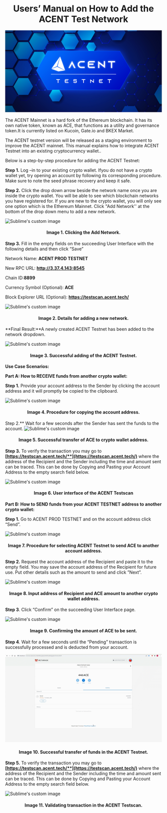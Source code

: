 ﻿<h1 align="center">
Users’ Manual on How to Add the ACENT Test Network
</h1>

<p align="center">
  <img src="/images/AcentTestnetFeatured.jpg?raw=true" alt="Sublime's custom image"/>
</p>

The ACENT Mainnet is a hard fork of the Ethereum blockchain. It has its own native token, known as ACE, that functions as a utility and governance token.It is currently listed on Kucoin, Gate.io and BKEX Market.

The ACENT testnet version will be released as a staging environment to improve the ACENT mainnet. This manual explains how to integrate ACENT Testnet into an existing cryptocurrency wallet..

Below is a step-by-step procedure for adding the ACENT Testnet:

**Step 1.** Log –in to your existing crypto wallet. Ifyou do not have a crypto wallet yet, try opening an account by following its corresponding procedure. Make sure to note the seed phrase recovery and keep it safe.

**Step 2.** Click the drop down arrow beside the network name once you are inside the crypto wallet. You will be able to see which blockchain networks you have registered for. If you are new to the crypto wallet, you will only see one option which is the Ethereum Mainnet. Click "Add Network'' at the bottom of the drop down menu to add a new network.

<img src="/images/Image1.gif?raw=true" alt="Sublime's custom image"/>

<h4 align="center">
Image 1. Clicking the Add Network.
</h4>

**Step 3.** Fill in the empty fields on the succeeding User Interface with the following details and then click “Save”

Network Name: **ACENT PROD TESTNET**

New RPC URL: **http://3.37.4.143:8545**

Chain ID:**8899**

Currency Symbol (Optional): **ACE**

Block Explorer URL (Optional): **https://testscan.acent.tech/**

<img src="/images/Image2.gif?raw=true" alt="Sublime's custom image"/>

<h4 align="center">
Image 2. Details for adding a new network.
</h4>

**Final Result:**A newly created ACENT Testnet has been added to the network dropdown.

<img src="/images/Image3.gif?raw=true" alt="Sublime's custom image"/>

<h4 align="center">
Image 3. Successful adding of the ACENT Testnet.
</h4>

**Use Case Scenarios:**

**Part A: How  to RECEIVE funds from another crypto wallet:**

**Step 1.** Provide your account address to the Sender by clicking the account address  and it will promptly be copied to the clipboard.

<img src="/images/Image4.gif?raw=true" alt="Sublime's custom image"/>

<h4 align="center">
Image 4. Procedure for copying the account address.
</h4> 
Step 2.** Wait for a few seconds after the Sender has sent the funds to the account.

<img src="/images/Image5.gif?raw=true" alt="Sublime's custom image"/>

<h4 align="center">
Image 5. Successful transfer of ACE to crypto wallet address.
</h4> 

**Step 3.** To verify the transaction you may go to **[https://testscan.acent.tech/**](https://testscan.acent.tech/)** where the address of the Recipient and the Sender including the time and amount sent can be traced. This can be done by Copying and Pasting your Account Address to the empty search field below.

<img src="/images/Image6.gif?raw=true" alt="Sublime's custom image"/>

<h4 align="center">
Image 6. User interface of the ACENT Testscan
</h4> 

**Part B: How to SEND funds from your ACENT TESTNET address  to another crypto wallet:**

**Step 1.** Go to ACENT PROD TESTNET and on the  account address click “Send”.

<img src="/images/Image7.gif?raw=true" alt="Sublime's custom image"/>

<h4 align="center">
Image 7. Procedure for selecting ACENT Testnet to send ACE to another account address.
</h4> 

**Step 2.** Request the account address of the Recipient and paste it to the empty field. You may save the account address of the Recipient for future use. Put other details such as the amount to send and click ”Next”.

<img src="/images/Image8.gif?raw=true" alt="Sublime's custom image"/>

<h4 align="center">
Image 8. Input address of Recipient and ACE amount to another crypto wallet address.
</h4> 

**Step 3**. Click “Confirm” on the succeeding User Interface page.

<img src="/images/Image9.gif?raw=true" alt="Sublime's custom image"/>

<h4 align="center">
Image 9. Confirming the amount of ACE to be sent.
</h4> 

**Step 4**. Wait for a few seconds until the “Pending” transaction is successfully processed and is deducted from your account.

<img src="/images/Image10.gif?raw=true" alt="Sublime's custom image"/>

<h4 align="center">
Image 10. Successful transfer of funds in the ACENT Testnet.
</h4> 

**Step 5.** To verify the transaction you may go to **[https://testscan.acent.tech/**](https://testscan.acent.tech/)** where the address of the Recipient and the Sender including the time and amount sent can be traced. This can be done by Copying and Pasting your Account Address to the empty search field below.

<img src="/images/Image11.gif?raw=true" alt="Sublime's custom image"/>

<h4 align="center">
Image 11. Validating transaction in the ACENT Testscan.
</h4> 
